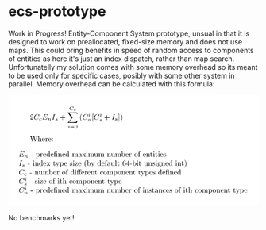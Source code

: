 # ecs-prototype
Work in Progress!
Entity-Component System prototype, unsual in that it is designed to work
on preallocated, fixed-size memory and does not use maps.
This could bring benefits in speed of random access to components of entities
as here it's just an index dispatch, rather than map search.
Unfortunatelly my solution comes with some memory overhead so its meant
to be used only for specific cases, posibly with some other system in parallel.
Memory overhead can be calculated with this formula:

![overhead formula](./overhead.png)

No benchmarks yet!
